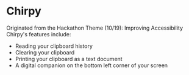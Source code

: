 # Chirpy
Originated from the Hackathon Theme (10/19):  Improving Accessibility
Chirpy's features include:
- Reading your clipboard history
- Clearing your clipboard
- Printing your clipboard as a text document
- A digital companion on the bottom left corner of your screen
